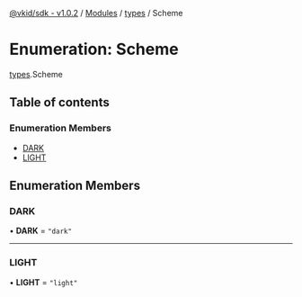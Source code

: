 [@vkid/sdk - v1.0.2](../README.md) / [Modules](../modules.md) / [types](../modules/types.md) / Scheme

# Enumeration: Scheme

[types](../modules/types.md).Scheme

## Table of contents

### Enumeration Members

- [DARK](types.Scheme.md#dark)
- [LIGHT](types.Scheme.md#light)

## Enumeration Members

### DARK

• **DARK** = ``"dark"``

___

### LIGHT

• **LIGHT** = ``"light"``
